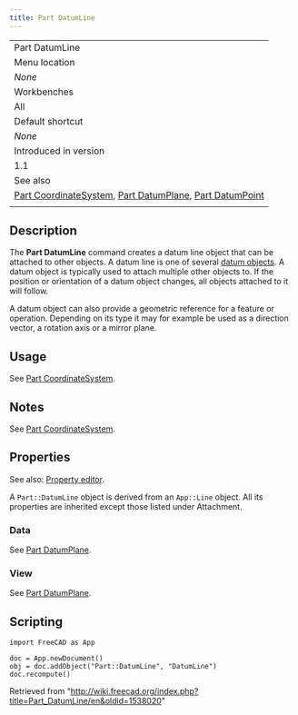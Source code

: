 ```yaml
---
title: Part DatumLine
---
```

|  |
| --- |
| Part DatumLine |
| Menu location |
| *None* |
| Workbenches |
| All |
| Default shortcut |
| *None* |
| Introduced in version |
| 1.1 |
| See also |
| [Part CoordinateSystem](/Part_CoordinateSystem "Part CoordinateSystem"), [Part DatumPlane](/Part_DatumPlane "Part DatumPlane"), [Part DatumPoint](/Part_DatumPoint "Part DatumPoint") |
|  |

## Description

The **Part DatumLine** command creates a datum line object that can be attached to other objects. A datum line is one of several [datum objects](/Std_Base#Part_Datums "Std Base"). A datum object is typically used to attach multiple other objects to. If the position or orientation of a datum object changes, all objects attached to it will follow.

A datum object can also provide a geometric reference for a feature or operation. Depending on its type it may for example be used as a direction vector, a rotation axis or a mirror plane.

## Usage

See [Part CoordinateSystem](/Part_CoordinateSystem#Usage "Part CoordinateSystem").

## Notes

See [Part CoordinateSystem](/Part_CoordinateSystem#Notes "Part CoordinateSystem").

## Properties

See also: [Property editor](/Property_editor "Property editor").

A `Part::DatumLine` object is derived from an `App::Line` object. All its properties are inherited except those listed under Attachment.

### Data

See [Part DatumPlane](/Part_DatumPlane#Data "Part DatumPlane").

### View

See [Part DatumPlane](/Part_DatumPlane#View "Part DatumPlane").

## Scripting

```
import FreeCAD as App

doc = App.newDocument()
obj = doc.addObject("Part::DatumLine", "DatumLine")
doc.recompute()

```

Retrieved from "<http://wiki.freecad.org/index.php?title=Part_DatumLine/en&oldid=1538020>"